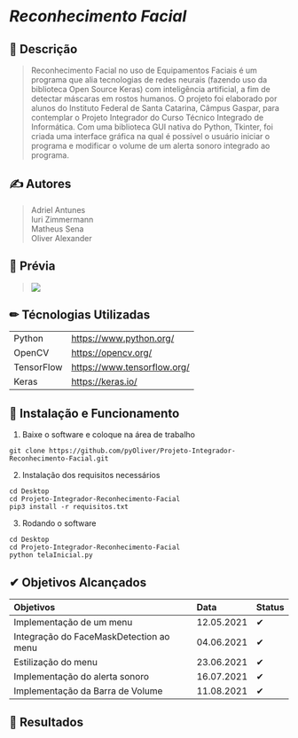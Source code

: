 # ***Reconhecimento Facial***

## 📕 Descrição
> Reconhecimento Facial no uso de Equipamentos Faciais é um programa que alia tecnologias de redes neurais
(fazendo uso da biblioteca Open Source Keras) com inteligência artificial, a fim de detectar máscaras em 
rostos humanos. O projeto foi elaborado por alunos do Instituto Federal de Santa Catarina, Câmpus Gaspar, 
para contemplar o Projeto Integrador do Curso Técnico Integrado de Informática. Com uma biblioteca GUI 
nativa do Python, Tkinter, foi criada uma interface gráfica na qual é possível o usuário iniciar o programa
e modificar o volume de um alerta sonoro integrado ao programa.


## ✍ Autores
> Adriel Antunes  
> Iuri Zimmermann  
> Matheus Sena  
> Oliver Alexander

## 📖 Prévia
> <img src="https://github.com/pyOliver/Projeto-Integrador-Reconhecimento-Facial/blob/main/Imagens/cap_1.png"/>

## ✏ Técnologias Utilizadas 
|||
| :------- | :--- |
| Python | https://www.python.org/ |
| OpenCV | https://opencv.org/ | 
| TensorFlow | https://www.tensorflow.org/ |  
| Keras | https://keras.io/ |  



## 📝 Instalação e Funcionamento
01. Baixe o software e coloque na área de trabalho
```
git clone https://github.com/pyOliver/Projeto-Integrador-Reconhecimento-Facial.git
```

02. Instalação dos requisitos necessários
```
cd Desktop
cd Projeto-Integrador-Reconhecimento-Facial  
pip3 install -r requisitos.txt  
```

03. Rodando o software  
```
cd Desktop  
cd Projeto-Integrador-Reconhecimento-Facial  
python telaInicial.py  
```

## ✔ Objetivos Alcançados
| Objetivos | Data | Status |
| :------- | :--- | :--- |
| Implementação de um menu | 12.05.2021 | ✔ |
| Integração do FaceMaskDetection ao menu | 04.06.2021 | ✔ |
| Estilização do menu | 23.06.2021 | ✔ |
| Implementação do alerta sonoro | 16.07.2021 | ✔ |
| Implementação da Barra de Volume | 11.08.2021 | ✔ |


## 🔑 Resultados
